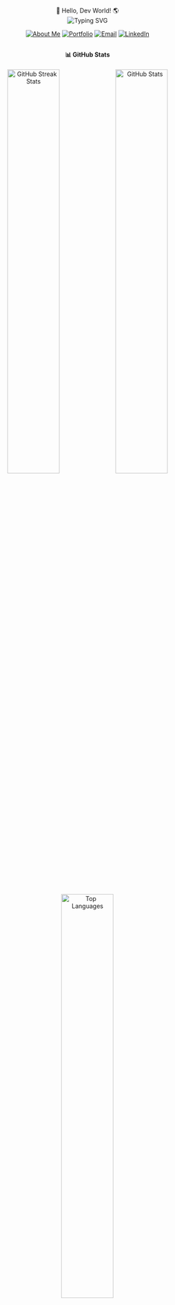 <div align="center">👋 Hello, Dev World! 🌎</div>
<div align="center">
  <img src="https://readme-typing-svg.herokuapp.com?font=Fira+Code&weight=600&size=30&duration=3000&pause=1000&color=38C2FF&center=true&vCenter=true&random=false&width=600&height=100&lines=Methmin+Pulsara;Software+Developer;Full-Stack+Engineer;Always+Learning+%F0%9F%92%A1" alt="Typing SVG" />
</div>
<p align="center">
  <a href="#"><img src="https://img.shields.io/badge/About_Me-546A7B?style=for-the-badge" alt="About Me"/></a>
  <a href="#"><img src="https://img.shields.io/badge/Portfolio-FF4D5B?style=for-the-badge" alt="Portfolio"/></a>
  <a href="mailto:methminpulsara10@gmail.com"><img src="https://img.shields.io/badge/Email-D14836?style=for-the-badge&logo=gmail&logoColor=white" alt="Email"/></a>
  <a href="https://www.linkedin.com/in/methmin-pulsara/"><img src="https://img.shields.io/badge/LinkedIn-0077B5?style=for-the-badge&logo=linkedin&logoColor=white" alt="LinkedIn"/></a>
</p>
<div align="center" style="margin-top: 30px; margin-bottom: 20px; font-weight: 700;">📊 GitHub Stats</div>
<div align="center">
  <img src="https://github-readme-streak-stats.herokuapp.com?user=Methminpulsara&theme=tokyonight&hide_border=true" alt="GitHub Streak Stats" width="49%" />
  <img src="https://github-readme-stats-sigma-five.vercel.app/api?username=Methminpulsara&show_icons=true&theme=tokyonight&hide_border=true&count_private=true" alt="GitHub Stats" width="49%" />
</div>
<div align="center">
  <img src="https://github-readme-stats-sigma-five.vercel.app/api/top-langs/?username=Methminpulsara&theme=tokyonight&hide_border=true&layout=compact" alt="Top Languages" width="49%" />
</div>
<div align="center" style="margin-top: 50px; margin-bottom: 20px; font-weight: 700;">💻 Tech Stack</div>
<div align="center">
  <img src="https://skillicons.dev/icons?i=java" height="40" alt="java logo" width="55" />
  <img src="https://skillicons.dev/icons?i=js" height="40" alt="javascript logo" width="55" />
  <img src="https://skillicons.dev/icons?i=ts" height="40" alt="typescript logo" width="55" />
  <img src="https://skillicons.dev/icons?i=html" height="40" alt="html5 logo" width="55" />
  <img src="https://skillicons.dev/icons?i=css" height="40" alt="css3 logo" width="55" />
   <img src="https://skillicons.dev/icons?i=spring" height="40" alt="spring logo"  width="55" />
    <img src="https://skillicons.dev/icons?i=react" height="40" alt="react logo" width="55" />

  <br/>
  <img src="https://skillicons.dev/icons?i=angular" height="40" alt="angular logo" width="55" />
  <img src="https://skillicons.dev/icons?i=bootstrap" height="40" alt="bootstrap logo" width="55" />
  <img src="https://skillicons.dev/icons?i=tailwind" height="40" alt="tailwindcss logo" width="55" />
  <img src="https://skillicons.dev/icons?i=git" height="40" alt="git logo" width="55" />
  <img src="https://skillicons.dev/icons?i=github" height="40" alt="github logo" width="55" />
  <img src="https://skillicons.dev/icons?i=figma" height="40" alt="figma logo" width="55" />
  <img src="https://skillicons.dev/icons?i=daisyui" height="40" alt="daisyui logo" width="55" />
  

</div>
<div align="center" style="margin-top:50px; margin-bottom: 20px; font-weight: 700;">🌱 Currently Learning</div>
<div align="center">
  <img src="https://skillicons.dev/icons?i=python" height="40" alt="docker logo" width="55" />
  <img src="https://skillicons.dev/icons?i=aws" height="40" alt="aws logo" width="55" />
    <img src="https://skillicons.dev/icons?i=nodejs" height="40" alt="nodejs logo"  width="55" />
</div>
<div align="center" style="margin-top: 30px; margin-bottom: 20px; font-weight: 700;">📌 Featured Projects</div>
<div align="center">
  <!-- Remove the GitHub stats cards and replace with custom project cards -->
  <a href="[https://github.com/Methminpulsara](https://github.com/Methminpulsara/skill-match--Frontend)" style="text-decoration: none;">
    <img src="https://denvercoder1-github-readme-stats.vercel.app/api/pin/?username=Methminpulsara&repo=replace-with-real-repo&theme=tokyonight&hide_border=true" width="49%" alt="Project 1" />
  </a>
  <a href="[https://github.com/Methminpulsara](https://github.com/Methminpulsara/skill-match-Backend)" style="text-decoration: none;">
    <img src="https://denvercoder1-github-readme-stats.vercel.app/api/pin/?username=Methminpulsara&repo=replace-with-real-repo-2&theme=tokyonight&hide_border=true" width="49%" alt="Project 2" />
  </a>
</div>
<div align="center">
  <!-- Note about replacing repo names -->
  <i>Note: Replace "replace-with-real-repo" with your actual repository names</i>
</div>
<div align="center" style="margin-top: 30px; margin-bottom: 20px; font-weight: 700;">⚡ GitHub Activity</div>
<div align="center">
  <img src="https://github-readme-activity-graph.cyclic.app/graph?username=Methminpulsara&theme=tokyo-night&hide_border=true" width="95%" alt="Activity Graph" />
</div>
<div align="center" style="margin-top: 20px;">
  <img src="https://komarev.com/ghpvc/?username=Methminpulsara&style=flat-square&color=blue" alt="Profile views" />
</div>

<div align="center" style="margin-top: 15px; margin-bottom: 15px;">⭐️ From <a href="https://github.com/Methminpulsara">Methmin</a></div>

